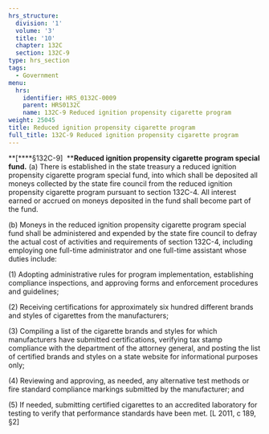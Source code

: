 ```yaml
---
hrs_structure:
  division: '1'
  volume: '3'
  title: '10'
  chapter: 132C
  section: 132C-9
type: hrs_section
tags:
  - Government
menu:
  hrs:
    identifier: HRS_0132C-0009
    parent: HRS0132C
    name: 132C-9 Reduced ignition propensity cigarette program
weight: 25045
title: Reduced ignition propensity cigarette program
full_title: 132C-9 Reduced ignition propensity cigarette program
---
```

**[****§132C-9]  ****Reduced ignition propensity cigarette program special fund.** (a) There is established in the state treasury a reduced ignition propensity cigarette program special fund, into which shall be deposited all moneys collected by the state fire council from the reduced ignition propensity cigarette program pursuant to section 132C-4\. All interest earned or accrued on moneys deposited in the fund shall become part of the fund.

(b) Moneys in the reduced ignition propensity cigarette program special fund shall be administered and expended by the state fire council to defray the actual cost of activities and requirements of section 132C-4, including employing one full-time administrator and one full-time assistant whose duties include:

(1) Adopting administrative rules for program implementation, establishing compliance inspections, and approving forms and enforcement procedures and guidelines;

(2) Receiving certifications for approximately six hundred different brands and styles of cigarettes from the manufacturers;

(3) Compiling a list of the cigarette brands and styles for which manufacturers have submitted certifications, verifying tax stamp compliance with the department of the attorney general, and posting the list of certified brands and styles on a state website for informational purposes only;

(4) Reviewing and approving, as needed, any alternative test methods or fire standard compliance markings submitted by the manufacturer; and

(5) If needed, submitting certified cigarettes to an accredited laboratory for testing to verify that performance standards have been met. [L 2011, c 189, §2]